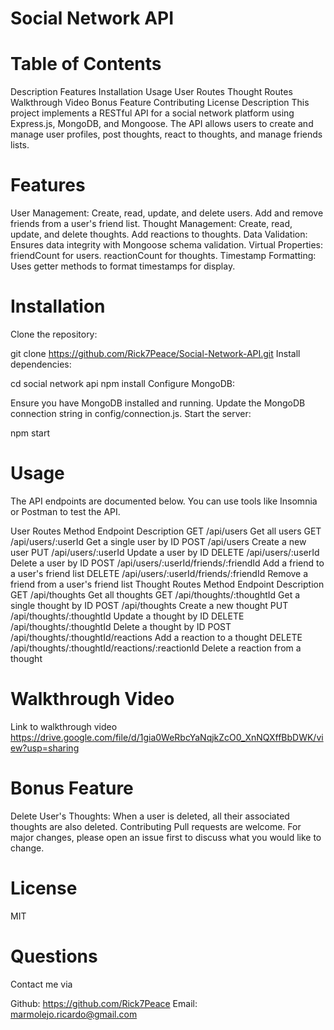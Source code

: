 # Social Network API

# Table of Contents
Description
Features
Installation
Usage
User Routes
Thought Routes
Walkthrough Video
Bonus Feature
Contributing
License
Description
This project implements a RESTful API for a social network platform using Express.js, MongoDB, and Mongoose. The API allows users to create and manage user profiles, post thoughts, react to thoughts, and manage friends lists.

# Features
User Management:
Create, read, update, and delete users.
Add and remove friends from a user's friend list.
Thought Management:
Create, read, update, and delete thoughts.
Add reactions to thoughts.
Data Validation:
Ensures data integrity with Mongoose schema validation.
Virtual Properties:
friendCount for users.
reactionCount for thoughts.
Timestamp Formatting:
Uses getter methods to format timestamps for display.
# Installation
Clone the repository: 

git clone https://github.com/Rick7Peace/Social-Network-API.git
Install dependencies: 

cd social network api
npm install
Configure MongoDB:

Ensure you have MongoDB installed and running.
Update the MongoDB connection string in config/connection.js.
Start the server:

npm start
# Usage
The API endpoints are documented below. You can use tools like Insomnia or Postman to test the API.

User Routes
Method	Endpoint	Description
GET	/api/users	Get all users
GET	/api/users/:userId	Get a single user by ID
POST	/api/users	Create a new user
PUT	/api/users/:userId	Update a user by ID
DELETE	/api/users/:userId	Delete a user by ID
POST	/api/users/:userId/friends/:friendId	Add a friend to a user's friend list
DELETE	/api/users/:userId/friends/:friendId	Remove a friend from a user's friend list
Thought Routes
Method	Endpoint	Description
GET	/api/thoughts	Get all thoughts
GET	/api/thoughts/:thoughtId	Get a single thought by ID
POST	/api/thoughts	Create a new thought
PUT	/api/thoughts/:thoughtId	Update a thought by ID
DELETE	/api/thoughts/:thoughtId	Delete a thought by ID
POST	/api/thoughts/:thoughtId/reactions	Add a reaction to a thought
DELETE	/api/thoughts/:thoughtId/reactions/:reactionId	Delete a reaction from a thought
# Walkthrough Video
Link to walkthrough video https://drive.google.com/file/d/1gia0WeRbcYaNqjkZcO0_XnNQXffBbDWK/view?usp=sharing


# Bonus Feature
Delete User's Thoughts: When a user is deleted, all their associated thoughts are also deleted.
Contributing
Pull requests are welcome. For major changes, please open an issue first to discuss what you would like to change.

# License
MIT

# Questions
Contact me via

Github: https://github.com/Rick7Peace
Email: marmolejo.ricardo@gmail.com
